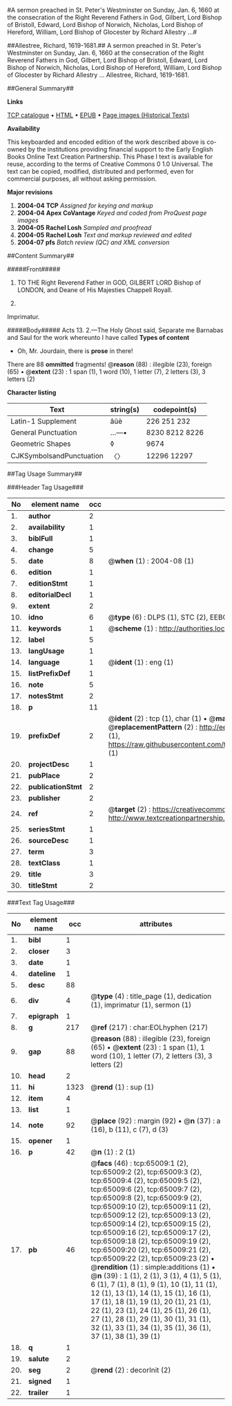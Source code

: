 #A sermon preached in St. Peter's Westminster on Sunday, Jan. 6, 1660 at the consecration of the Right Reverend Fathers in God, Gilbert, Lord Bishop of Bristoll, Edward, Lord Bishop of Norwich, Nicholas, Lord Bishop of Hereford, William, Lord Bishop of Glocester by Richard Allestry ...#

##Allestree, Richard, 1619-1681.##
A sermon preached in St. Peter's Westminster on Sunday, Jan. 6, 1660 at the consecration of the Right Reverend Fathers in God, Gilbert, Lord Bishop of Bristoll, Edward, Lord Bishop of Norwich, Nicholas, Lord Bishop of Hereford, William, Lord Bishop of Glocester by Richard Allestry ...
Allestree, Richard, 1619-1681.

##General Summary##

**Links**

[TCP catalogue](http://www.ota.ox.ac.uk/tcp/)  • 
[HTML](http://tei.it.ox.ac.uk/tcp/Texts-HTML/free/A23/A23767.html)  • 
[EPUB](http://tei.it.ox.ac.uk/tcp/Texts-EPUB/free/A23/A23767.epub) • 
[Page images (Historical Texts)](https://data.historicaltexts.jisc.ac.uk/view?pubId=eebo-12640392e&pageId=eebo-12640392e-65009-1)

**Availability**

This keyboarded and encoded edition of the
	       work described above is co-owned by the institutions
	       providing financial support to the Early English Books
	       Online Text Creation Partnership. This Phase I text is
	       available for reuse, according to the terms of Creative
	       Commons 0 1.0 Universal. The text can be copied,
	       modified, distributed and performed, even for
	       commercial purposes, all without asking permission.

**Major revisions**

1. __2004-04__ __TCP__ *Assigned for keying and markup*
1. __2004-04__ __Apex CoVantage__ *Keyed and coded from ProQuest page images*
1. __2004-05__ __Rachel Losh__ *Sampled and proofread*
1. __2004-05__ __Rachel Losh__ *Text and markup reviewed and edited*
1. __2004-07__ __pfs__ *Batch review (QC) and XML conversion*

##Content Summary##

#####Front#####

1. TO THE Right Reverend Father in GOD, GILBERT LORD Bishop of LONDON, and Deane of His Majesties Chappell Royall.

1. 
Imprimatur.

#####Body#####
Acts 13. 2.—The Holy Ghost said, Separate me Barnabas and Saul for the work whereunto I have called 
**Types of content**

  * Oh, Mr. Jourdain, there is **prose** in there!

There are 88 **ommitted** fragments! 
 @__reason__ (88) : illegible (23), foreign (65)  •  @__extent__ (23) : 1 span (1), 1 word (10), 1 letter (7), 2 letters (3), 3 letters (2)

**Character listing**


|Text|string(s)|codepoint(s)|
|---|---|---|
|Latin-1 Supplement|âûè|226 251 232|
|General Punctuation|…—•|8230 8212 8226|
|Geometric Shapes|◊|9674|
|CJKSymbolsandPunctuation|〈〉|12296 12297|

##Tag Usage Summary##

###Header Tag Usage###

|No|element name|occ|attributes|
|---|---|---|---|
|1.|__author__|2||
|2.|__availability__|1||
|3.|__biblFull__|1||
|4.|__change__|5||
|5.|__date__|8| @__when__ (1) : 2004-08 (1)|
|6.|__edition__|1||
|7.|__editionStmt__|1||
|8.|__editorialDecl__|1||
|9.|__extent__|2||
|10.|__idno__|6| @__type__ (6) : DLPS (1), STC (2), EEBO-CITATION (1), OCLC (1), VID (1)|
|11.|__keywords__|1| @__scheme__ (1) : http://authorities.loc.gov/ (1)|
|12.|__label__|5||
|13.|__langUsage__|1||
|14.|__language__|1| @__ident__ (1) : eng (1)|
|15.|__listPrefixDef__|1||
|16.|__note__|5||
|17.|__notesStmt__|2||
|18.|__p__|11||
|19.|__prefixDef__|2| @__ident__ (2) : tcp (1), char (1)  •  @__matchPattern__ (2) : ([0-9\-]+):([0-9IVX]+) (1), (.+) (1)  •  @__replacementPattern__ (2) : http://eebo.chadwyck.com/downloadtiff?vid=$1&page=$2 (1), https://raw.githubusercontent.com/textcreationpartnership/Texts/master/tcpchars.xml#$1 (1)|
|20.|__projectDesc__|1||
|21.|__pubPlace__|2||
|22.|__publicationStmt__|2||
|23.|__publisher__|2||
|24.|__ref__|2| @__target__ (2) : https://creativecommons.org/publicdomain/zero/1.0/ (1), http://www.textcreationpartnership.org/docs/. (1)|
|25.|__seriesStmt__|1||
|26.|__sourceDesc__|1||
|27.|__term__|3||
|28.|__textClass__|1||
|29.|__title__|3||
|30.|__titleStmt__|2||


###Text Tag Usage###

|No|element name|occ|attributes|
|---|---|---|---|
|1.|__bibl__|1||
|2.|__closer__|3||
|3.|__date__|1||
|4.|__dateline__|1||
|5.|__desc__|88||
|6.|__div__|4| @__type__ (4) : title_page (1), dedication (1), imprimatur (1), sermon (1)|
|7.|__epigraph__|1||
|8.|__g__|217| @__ref__ (217) : char:EOLhyphen (217)|
|9.|__gap__|88| @__reason__ (88) : illegible (23), foreign (65)  •  @__extent__ (23) : 1 span (1), 1 word (10), 1 letter (7), 2 letters (3), 3 letters (2)|
|10.|__head__|2||
|11.|__hi__|1323| @__rend__ (1) : sup (1)|
|12.|__item__|4||
|13.|__list__|1||
|14.|__note__|92| @__place__ (92) : margin (92)  •  @__n__ (37) : a (16), b (11), c (7), d (3)|
|15.|__opener__|1||
|16.|__p__|42| @__n__ (1) : 2 (1)|
|17.|__pb__|46| @__facs__ (46) : tcp:65009:1 (2), tcp:65009:2 (2), tcp:65009:3 (2), tcp:65009:4 (2), tcp:65009:5 (2), tcp:65009:6 (2), tcp:65009:7 (2), tcp:65009:8 (2), tcp:65009:9 (2), tcp:65009:10 (2), tcp:65009:11 (2), tcp:65009:12 (2), tcp:65009:13 (2), tcp:65009:14 (2), tcp:65009:15 (2), tcp:65009:16 (2), tcp:65009:17 (2), tcp:65009:18 (2), tcp:65009:19 (2), tcp:65009:20 (2), tcp:65009:21 (2), tcp:65009:22 (2), tcp:65009:23 (2)  •  @__rendition__ (1) : simple:additions (1)  •  @__n__ (39) : 1 (1), 2 (1), 3 (1), 4 (1), 5 (1), 6 (1), 7 (1), 8 (1), 9 (1), 10 (1), 11 (1), 12 (1), 13 (1), 14 (1), 15 (1), 16 (1), 17 (1), 18 (1), 19 (1), 20 (1), 21 (1), 22 (1), 23 (1), 24 (1), 25 (1), 26 (1), 27 (1), 28 (1), 29 (1), 30 (1), 31 (1), 32 (1), 33 (1), 34 (1), 35 (1), 36 (1), 37 (1), 38 (1), 39 (1)|
|18.|__q__|1||
|19.|__salute__|2||
|20.|__seg__|2| @__rend__ (2) : decorInit (2)|
|21.|__signed__|1||
|22.|__trailer__|1||
